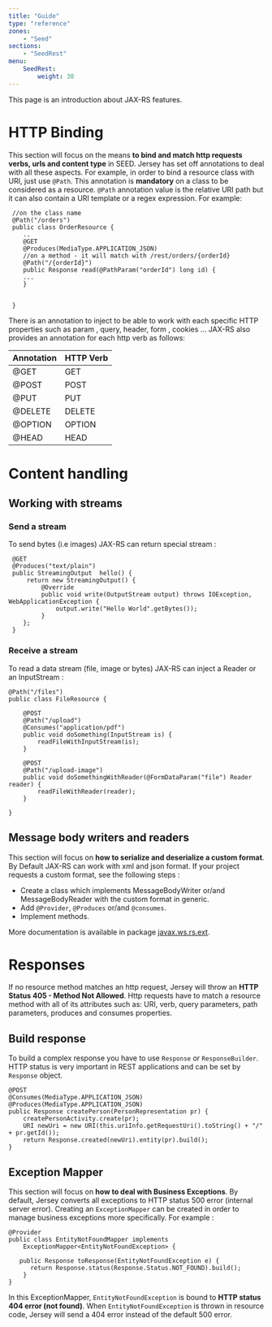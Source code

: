 ```yaml
---
title: "Guide"
type: "reference"
zones:
    - "Seed"
sections:
    - "SeedRest"
menu:
    SeedRest:
        weight: 30
---
```


This page is an introduction about JAX-RS features.

# HTTP Binding

This section will focus on the means **to bind and match http requests verbs, urls and content type** in SEED. 
Jersey has set off annotations to deal with all these aspects. For example, in order to bind a resource class with URI, just use `@Path`. 
This annotation is **mandatory** on a class to be considered as a resource. `@Path` annotation value is the relative URI path but 
it can also contain a URI template or a regex expression. For example:

```
 //on the class name
 @Path("/orders")
 public class OrderResource {
    ..
    @GET
    @Produces(MediaType.APPLICATION_JSON)
    //on a method - it will match with /rest/orders/{orderId}
    @Path("/{orderId}")
    public Response read(@PathParam("orderId") long id) {
  	...
    }


 }
```

There is an annotation to inject to be able to work with each specific HTTP properties such as param , query, header, form , cookies ... 
JAX-RS also provides an annotation for each http verb as follows:

<table class="table table-bordered">
<thead>
<tr>
<th>Annotation</th>
<th>HTTP Verb</th>
</tr>
</thead>
<tbody>
<tr>
<td>@GET</td>
<td>GET</td>
</tr>
<tr>
<td>@POST</td>
<td>POST</td>
</tr>
<tr>
<td>@PUT</td>
<td>PUT</td>
</tr>
<tr>
<td>@DELETE</td>
<td>DELETE</td>
</tr>
<tr>
<td>@OPTION</td>
<td>OPTION</td>
</tr>
 <tr>
<td>@HEAD</td>
<td>HEAD</td>
</tr>
</tbody>
</table>

# Content handling

## Working with streams

### Send a stream

To send bytes (i.e images) JAX-RS can return special stream :

     @GET
     @Produces("text/plain")
     public StreamingOutput  hello() {
         return new StreamingOutput() {
             @Override
             public void write(OutputStream output) throws IOException, WebApplicationException {
                 output.write("Hello World".getBytes());
             }
        };
     }

### Receive a stream

To read a data stream (file, image or bytes) JAX-RS can inject a Reader or an InputStream :

    @Path("/files")
    public class FileResource {

        @POST
        @Path("/upload")
        @Consumes("application/pdf")
        public void doSomething(InputStream is) {
            readFileWithInputStream(is);
        }

        @POST
        @Path("/upload-image")
        public void doSomethingWithReader(@FormDataParam("file") Reader reader) {
            readFileWithReader(reader);
        }

    }

## Message body writers and readers

This section will focus on **how to serialize and deserialize a custom format**. By Default JAX-RS can work with xml and json format. 
If your project requests a custom format, see the following steps :

- Create a class which implements MessageBodyWriter or/and MessageBodyReader with the custom format in generic.
- Add `@Provider`, `@Produces` or/and `@consumes`.
- Implement methods.

More documentation is available in package [javax.ws.rs.ext](https://jersey.java.net/apidocs/1.17/jersey/javax/ws/rs/ext/package-summary.html).

# Responses

If no resource method matches an http request, Jersey will throw an **HTTP Status 405 - Method Not Allowed**. 
Http requests have to match a resource method with all of its attributes such as: URI, verb, query parameters, path parameters, produces and consumes properties.

## Build response
To build a complex response you have to use `Response` or `ResponseBuilder`. HTTP status is very important in REST applications and can be set by `Response` object.

    @POST
    @Consumes(MediaType.APPLICATION_JSON)
    @Produces(MediaType.APPLICATION_JSON)
    public Response createPerson(PersonRepresentation pr) {
        createPersonActivity.create(pr);
        URI newUri = new URI(this.uriInfo.getRequestUri().toString() + "/" + pr.getId());
        return Response.created(newUri).entity(pr).build();
    }

## Exception Mapper

This section will focus on **how to deal with Business Exceptions**. By default, Jersey converts all exceptions to HTTP status 500 error (internal server error). 
Creating an `ExceptionMapper` can be created in order to manage business exceptions more specifically. For example :

    @Provider
    public class EntityNotFoundMapper implements
        ExceptionMapper<EntityNotFoundException> {

       public Response toResponse(EntityNotFoundException e) {
          return Response.status(Response.Status.NOT_FOUND).build();
        }
    }

In this ExceptionMapper, `EntityNotFoundException` is bound to **HTTP status 404 error (not found)**.
When `EntityNotFoundException` is thrown in resource code, Jersey will send a 404 error instead of the default 500 error.






